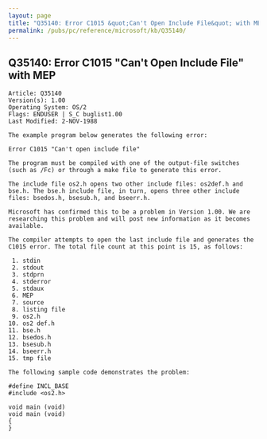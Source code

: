 ```yaml
---
layout: page
title: "Q35140: Error C1015 &quot;Can't Open Include File&quot; with MEP"
permalink: /pubs/pc/reference/microsoft/kb/Q35140/
---
```


## Q35140: Error C1015 &quot;Can't Open Include File&quot; with MEP

	Article: Q35140
	Version(s): 1.00
	Operating System: OS/2
	Flags: ENDUSER | S_C buglist1.00
	Last Modified: 2-NOV-1988
	
	The example program below generates the following error:
	
	Error C1015 "Can't open include file"
	
	The program must be compiled with one of the output-file switches
	(such as /Fc) or through a make file to generate this error.
	
	The include file os2.h opens two other include files: os2def.h and
	bse.h. The bse.h include file, in turn, opens three other include
	files: bsedos.h, bsesub.h, and bseerr.h.
	
	Microsoft has confirmed this to be a problem in Version 1.00. We are
	researching this problem and will post new information as it becomes
	available.
	
	The compiler attempts to open the last include file and generates the
	C1015 error. The total file count at this point is 15, as follows:
	
	 1. stdin
	 2. stdout
	 3. stdprn
	 4. stderror
	 5. stdaux
	 6. MEP
	 7. source
	 8. listing file
	 9. os2.h
	10. os2 def.h
	11. bse.h
	12. bsedos.h
	13. bsesub.h
	14. bseerr.h
	15. tmp file
	
	The following sample code demonstrates the problem:
	
	#define INCL_BASE
	#include <os2.h>
	
	void main (void)
	void main (void)
	{
	}
